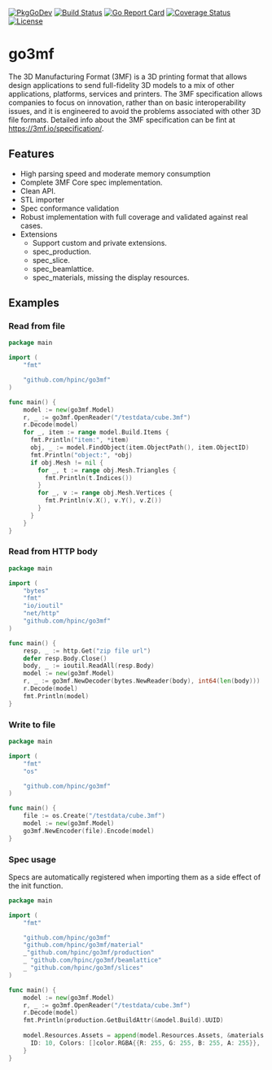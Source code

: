 [![PkgGoDev](https://pkg.go.dev/badge/github.com/hpinc/go3mf)](https://pkg.go.dev/github.com/hpinc/go3mf)
[![Build Status](https://github.com/hpinc/go3mf/workflows/CI/badge.svg)](https://github.com/hpinc/go3mf/actions?query=workflow%3ACI)
[![Go Report Card](https://goreportcard.com/badge/github.com/hpinc/go3mf)](https://goreportcard.com/report/github.com/hpinc/go3mf)
[![Coverage Status](https://coveralls.io/repos/github/HPInc/go3mf/badge.svg?branch=master)](https://coveralls.io/github/HPInc/go3mf?branch=master)
[![License](https://img.shields.io/badge/License-BSD%202--Clause-orange.svg)](https://opensource.org/licenses/BSD-2-Clause)

# go3mf

The 3D Manufacturing Format (3MF) is a 3D printing format that allows design applications to send full-fidelity 3D models to a mix of other applications, platforms, services and printers. The 3MF specification allows companies to focus on innovation, rather than on basic interoperability issues, and it is engineered to avoid the problems associated with other 3D file formats. Detailed info about the 3MF specification can be fint at https://3mf.io/specification/.

## Features

* High parsing speed and moderate memory consumption
* Complete 3MF Core spec implementation.
* Clean API.
* STL importer
* Spec conformance validation
* Robust implementation with full coverage and validated against real cases.
* Extensions
  * Support custom and private extensions.
  * spec_production.
  * spec_slice.
  * spec_beamlattice.
  * spec_materials, missing the display resources.

## Examples

### Read from file

```go
package main

import (
    "fmt"

    "github.com/hpinc/go3mf"
)

func main() {
    model := new(go3mf.Model)
    r, _ := go3mf.OpenReader("/testdata/cube.3mf")
    r.Decode(model)
    for _, item := range model.Build.Items {
      fmt.Println("item:", *item)
      obj, _ := model.FindObject(item.ObjectPath(), item.ObjectID)
      fmt.Println("object:", *obj)
      if obj.Mesh != nil {
        for _, t := range obj.Mesh.Triangles {
          fmt.Println(t.Indices())
        }
        for _, v := range obj.Mesh.Vertices {
          fmt.Println(v.X(), v.Y(), v.Z())
        }
      }
    }
}
```

### Read from HTTP body

```go
package main

import (
    "bytes"
    "fmt"
    "io/ioutil"
    "net/http"
    "github.com/hpinc/go3mf"
)

func main() {
    resp, _ := http.Get("zip file url")
    defer resp.Body.Close()
    body, _ := ioutil.ReadAll(resp.Body)
    model := new(go3mf.Model)
    r, _ := go3mf.NewDecoder(bytes.NewReader(body), int64(len(body)))
    r.Decode(model)
    fmt.Println(model)
}
```

### Write to file

```go
package main

import (
    "fmt"
    "os"

    "github.com/hpinc/go3mf"
)

func main() {
    file := os.Create("/testdata/cube.3mf")
    model := new(go3mf.Model)
    go3mf.NewEncoder(file).Encode(model)
}
```

### Spec usage

Specs are automatically registered when importing them as a side effect of the init function.

```go
package main

import (
    "fmt"

    "github.com/hpinc/go3mf"
    "github.com/hpinc/go3mf/material"
    _"github.com/hpinc/go3mf/production"
    _ "github.com/hpinc/go3mf/beamlattice"
    _ "github.com/hpinc/go3mf/slices"
)

func main() {
    model := new(go3mf.Model)
    r, _ := go3mf.OpenReader("/testdata/cube.3mf")
    r.Decode(model)
    fmt.Println(production.GetBuildAttr(&model.Build).UUID)
   
    model.Resources.Assets = append(model.Resources.Assets, &materials.ColorGroup{
      ID: 10, Colors: []color.RGBA{{R: 255, G: 255, B: 255, A: 255}},
    }
}
```
